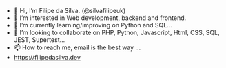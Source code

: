 - 👋 Hi, I’m Filipe da Silva. (@silvafilipeuk)
- 👀 I’m interested in Web development, backend and frontend.
- 🌱 I’m currently learning/improving on Python and SQL...
- 💞️ I’m looking to collaborate on PHP, Python, Javascript, Html, CSS, SQL, JEST, Supertest...
- 📫 How to reach me, email is the best way ...
- https://filipedasilva.dev

<!---
silvafilipeuk/silvafilipeuk is a ✨ special ✨ repository because its `README.md` (this file) appears on your GitHub profile.
You can click the Preview link to take a look at your changes.
--->
